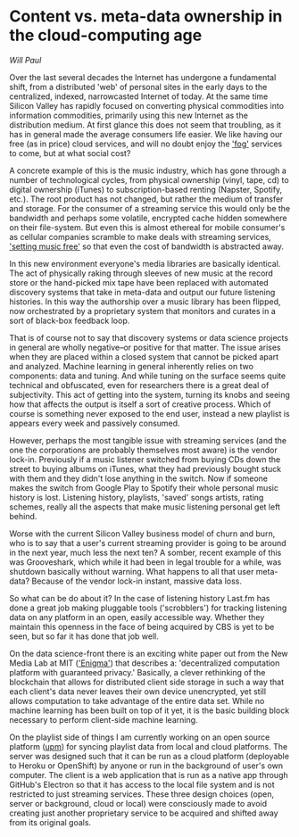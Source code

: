 # Content vs. meta-data ownership in the cloud-computing age
*Will Paul*

<!--
Articulate the value of archiving meta-data

Introduce the problem space
  | Fundamental shift in the web from distributed to centralized
  | Fundamental shift in media culture from physical to digital to streamed
  | What does this new ownership mean for us as a society?

Centralization and the churn of modern day business culture.
  | Silicon Valley churn, Grooveshark example, data loss
  |

Value of digital data preservation
  |

Outcomes:
* Identical libraries
* User removed from the discovery process
* User locked into a single vendor
  * User loses data from shutdown (see Grooveshark)
-->

Over the last several decades the Internet has undergone a fundamental shift, from a distributed 'web' of personal sites in the early days to the centralized, indexed, narrowcasted Internet of today. At the same time Silicon Valley has rapidly focused on converting physical commodities into information commodities, primarily using this new Internet as the distribution medium. At first glance this does not seem that troubling, as it has in general made the average consumers life easier. We like having our free (as in price) cloud services, and will no doubt enjoy the ['fog'](http://www.webopedia.com/TERM/F/fog-computing.html) services to come, but at what social cost?

A concrete example of this is the music industry, which has gone through a number of technological cycles, from physical ownership (vinyl, tape, cd) to digital ownership (iTunes) to subscription-based renting (Napster, Spotify, etc.). The root product has not changed, but rather the medium of transfer and storage. For the consumer of a streaming service this would only be the bandwidth and perhaps some volatile, encrypted cache hidden somewhere on their file-system. But even this is almost ethereal for mobile consumer's as cellular companies scramble to make deals with streaming services, ['setting music free'](http://www.t-mobile.com/offer/free-music-streaming.html) so that even the cost of bandwidth is abstracted away.

In this new environment everyone's media libraries are basically identical. The act of physically raking through sleeves of new music at the record store or the hand-picked mix tape have been replaced with automated discovery systems that take in meta-data and output our future listening histories. In this way the authorship over a music library has been flipped, now orchestrated by a proprietary system that monitors and curates in a sort of black-box feedback loop.

That is of course not to say that discovery systems or data science projects in general are wholly negative–or positive for that matter. The issue arises when they are placed within a closed system that cannot be picked apart and analyzed. Machine learning in general inherently relies on two components: data and tuning. And while tuning on the surface seems quite technical and obfuscated, even for researchers there is a great deal of subjectivity. This act of getting into the system, turning its knobs and seeing how that affects the output is itself a sort of creative process. Which of course is something never exposed to the end user, instead a new playlist is appears every week and passively consumed.

However, perhaps the most tangible issue with streaming services (and the one the corporations are probably themselves most aware) is the vendor lock-in. Previously if a music listener switched from buying CDs down the street to buying albums on iTunes, what they had previously bought stuck with them and they didn't lose anything in the switch. Now if someone makes the switch from Google Play to Spotify their whole personal music history is lost. Listening history, playlists, 'saved' songs artists, rating schemes, really all the aspects that make music listening personal get left behind.

Worse with the current Silicon Valley business model of churn and burn, who is to say that a user's current streaming provider is going to be around in the next year, much less the next ten? A somber, recent example of this was Grooveshark, which while it had been in legal trouble for a while, was shutdown basically without warning. What happens to all that user meta-data? Because of the vendor lock-in instant, massive data loss.

So what can be do about it? In the case of listening history Last.fm has done a great job making pluggable tools ('scrobblers') for tracking listening data on any platform in an open, easily accessible way. Whether they maintain this openness in the face of being acquired by CBS is yet to be seen, but so far it has done that job well.

On the data science-front there is an exciting white paper out from the New Media Lab at MIT (['Enigma'](http://enigma.media.mit.edu/enigma_full.pdf)) that describes a: 'decentralized computation platform with guaranteed privacy.' Basically, a clever rethinking of the blockchain that allows for distributed client side storage in such a way that each client's data never leaves their own device unencrypted, yet still allows computation to take advantage of the entire data set. While no machine learning has been built on top of it yet, it is the basic building block necessary to perform client-side machine learning.

On the playlist side of things I am currently working on an open source platform ([upm](http://upbeet.github.io/upm/)) for syncing playlist data from local and cloud platforms. The server was designed such that it can be run as a cloud platform (deployable to Heroku or OpenShift) by anyone or run in the background of user's own computer. The client is a web application that is run as a native app through GitHub's Electron so that it has access to the local file system and is not restricted to just streaming services. These three design choices (open, server or background, cloud or local) were consciously made to avoid creating just another proprietary service to be acquired and shifted away from its original goals.
